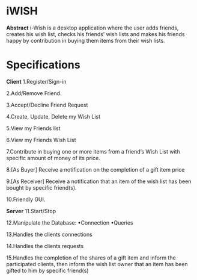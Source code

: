 # iWISH

**Abstract**
i-Wish is a desktop application where the user adds friends, creates his wish list, checks his friends’ wish lists and makes his friends happy by contribution in buying them items from their wish lists.

# Specifications
**Client**
1.Register/Sign-in

2.Add/Remove Friend.

3.Accept/Decline Friend Request

4.Create, Update, Delete my Wish List

5.View my Friends list

6.View my Friends Wish List

7.Contribute in buying one or more items from a friend’s Wish List with specific amount of money of its price.

8.[As Buyer] Receive a notification on the completion of a gift item price

9.[As Receiver] Receive a notification that an item of the wish list has been bought by specific friend(s).

10.Friendly GUI.

**Server**
11.Start/Stop

12.Manipulate the Database: •Connection •Queries

13.Handles the clients connections

14.Handles the clients requests

15.Handles the completion of the shares of a gift item and inform the participated clients, then inform the wish list owner that an item has been gifted to him by specific friend(s)
